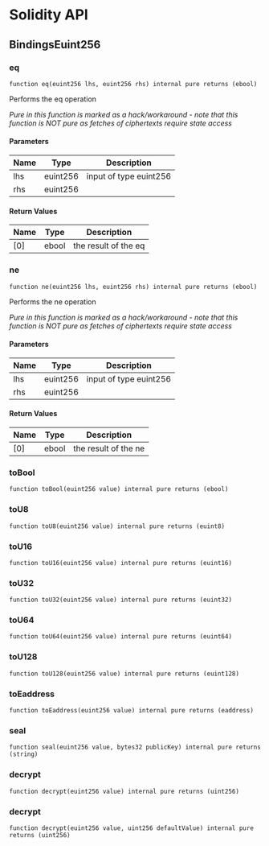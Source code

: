 # Solidity API

## BindingsEuint256

### eq

```solidity
function eq(euint256 lhs, euint256 rhs) internal pure returns (ebool)
```

Performs the eq operation

_Pure in this function is marked as a hack/workaround - note that this function is NOT pure as fetches of ciphertexts require state access_

#### Parameters

| Name | Type | Description |
| ---- | ---- | ----------- |
| lhs | euint256 | input of type euint256 |
| rhs | euint256 |  |

#### Return Values

| Name | Type | Description |
| ---- | ---- | ----------- |
| [0] | ebool | the result of the eq |

### ne

```solidity
function ne(euint256 lhs, euint256 rhs) internal pure returns (ebool)
```

Performs the ne operation

_Pure in this function is marked as a hack/workaround - note that this function is NOT pure as fetches of ciphertexts require state access_

#### Parameters

| Name | Type | Description |
| ---- | ---- | ----------- |
| lhs | euint256 | input of type euint256 |
| rhs | euint256 |  |

#### Return Values

| Name | Type | Description |
| ---- | ---- | ----------- |
| [0] | ebool | the result of the ne |

### toBool

```solidity
function toBool(euint256 value) internal pure returns (ebool)
```

### toU8

```solidity
function toU8(euint256 value) internal pure returns (euint8)
```

### toU16

```solidity
function toU16(euint256 value) internal pure returns (euint16)
```

### toU32

```solidity
function toU32(euint256 value) internal pure returns (euint32)
```

### toU64

```solidity
function toU64(euint256 value) internal pure returns (euint64)
```

### toU128

```solidity
function toU128(euint256 value) internal pure returns (euint128)
```

### toEaddress

```solidity
function toEaddress(euint256 value) internal pure returns (eaddress)
```

### seal

```solidity
function seal(euint256 value, bytes32 publicKey) internal pure returns (string)
```

### decrypt

```solidity
function decrypt(euint256 value) internal pure returns (uint256)
```

### decrypt

```solidity
function decrypt(euint256 value, uint256 defaultValue) internal pure returns (uint256)
```

